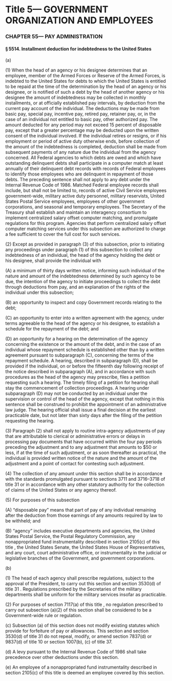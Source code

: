 
# Title 5— GOVERNMENT ORGANIZATION AND EMPLOYEES
### CHAPTER 55— PAY ADMINISTRATION
#### § 5514. Installment deduction for indebtedness to the United States

(a)

(1) When the head of an agency or his designee determines that an employee, member of the Armed Forces or Reserve of the Armed Forces, is indebted to the United States for debts to which the United States is entitled to be repaid at the time of the determination by the head of an agency or his designee, or is notified of such a debt by the head of another agency or his designee the amount of indebtedness may be collected in monthly installments, or at officially established pay intervals, by deduction from the current pay account of the individual. The deductions may be made from basic pay, special pay, incentive pay, retired pay, retainer pay, or, in the case of an individual not entitled to basic pay, other authorized pay. The amount deducted for any period may not exceed 15 percent of disposable pay, except that a greater percentage may be deducted upon the written consent of the individual involved. If the individual retires or resigns, or if his employment or period of active duty otherwise ends, before collection of the amount of the indebtedness is completed, deduction shall be made from subsequent payments of any nature due the individual from the agency concerned. All Federal agencies to which debts are owed and which have outstanding delinquent debts shall participate in a computer match at least annually of their delinquent debt records with records of Federal employees to identify those employees who are delinquent in repayment of those debts. The preceding sentence shall not apply to any debt under the Internal Revenue Code of 1986. Matched Federal employee records shall include, but shall not be limited to, records of active Civil Service employees government-wide, military active duty personnel, military reservists, United States Postal Service employees, employees of other government corporations, and seasonal and temporary employees. The Secretary of the Treasury shall establish and maintain an interagency consortium to implement centralized salary offset computer matching, and promulgate regulations for this program. Agencies that perform centralized salary offset computer matching services under this subsection are authorized to charge a fee sufficient to cover the full cost for such services.

(2) Except as provided in paragraph (3) of this subsection, prior to initiating any proceedings under paragraph (1) of this subsection to collect any indebtedness of an individual, the head of the agency holding the debt or his designee, shall provide the individual with

(A) a minimum of thirty days written notice, informing such individual of the nature and amount of the indebtedness determined by such agency to be due, the intention of the agency to initiate proceedings to collect the debt through deductions from pay, and an explanation of the rights of the individual under this subsection;

(B) an opportunity to inspect and copy Government records relating to the debt;

(C) an opportunity to enter into a written agreement with the agency, under terms agreeable to the head of the agency or his designee, to establish a schedule for the repayment of the debt; and

(D) an opportunity for a hearing on the determination of the agency concerning the existence or the amount of the debt, and in the case of an individual whose repayment schedule is established other than by a written agreement pursuant to subparagraph (C), concerning the terms of the repayment schedule. A hearing, described in subparagraph (D), shall be provided if the individual, on or before the fifteenth day following receipt of the notice described in subparagraph (A), and in accordance with such procedures as the head of the agency may prescribe, files a petition requesting such a hearing. The timely filing of a petition for hearing shall stay the commencement of collection proceedings. A hearing under subparagraph (D) may not be conducted by an individual under the supervision or control of the head of the agency, except that nothing in this sentence shall be construed to prohibit the appointment of an administrative law judge. The hearing official shall issue a final decision at the earliest practicable date, but not later than sixty days after the filing of the petition requesting the hearing.

(3) Paragraph (2) shall not apply to routine intra-agency adjustments of pay that are attributable to clerical or administrative errors or delays in processing pay documents that have occurred within the four pay periods preceding the adjustment and to any adjustment that amounts to $50 or less, if at the time of such adjustment, or as soon thereafter as practical, the individual is provided written notice of the nature and the amount of the adjustment and a point of contact for contesting such adjustment.

(4) The collection of any amount under this section shall be in accordance with the standards promulgated pursuant to sections 3711 and 3716–3718 of title 31 or in accordance with any other statutory authority for the collection of claims of the United States or any agency thereof.

(5) For purposes of this subsection

(A) “disposable pay” means that part of pay of any individual remaining after the deduction from those earnings of any amounts required by law to be withheld; and

(B) “agency” includes executive departments and agencies, the United States Postal Service, the Postal Regulatory Commission, any nonappropriated fund instrumentality described in section 2105(c) of this title , the United States Senate, the United States House of Representatives, and any court, court administrative office, or instrumentality in the judicial or legislative branches of the Government, and government corporations.

(b)

(1) The head of each agency shall prescribe regulations, subject to the approval of the President, to carry out this section and section 3530(d) of title 31 . Regulations prescribed by the Secretaries of the military departments shall be uniform for the military services insofar as practicable.

(2) For purposes of section 7117(a) of this title , no regulation prescribed to carry out subsection (a)(2) of this section shall be considered to be a Government-wide rule or regulation.

(c) Subsection (a) of this section does not modify existing statutes which provide for forfeiture of pay or allowances. This section and section 3530(d) of title 31 do not repeal, modify, or amend section 7837(d) or 9837(d) of title 10 or section 1007(b), (c) of title 37.

(d) A levy pursuant to the Internal Revenue Code of 1986 shall take precedence over other deductions under this section.

(e) An employee of a nonappropriated fund instrumentality described in section 2105(c) of this title is deemed an employee covered by this section.

